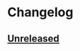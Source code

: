 # Changelog

## [Unreleased]

[Unreleased]: https://github.com/chulkilee/ex_vault_jwk_set/compare/v0.0.1...HEAD
